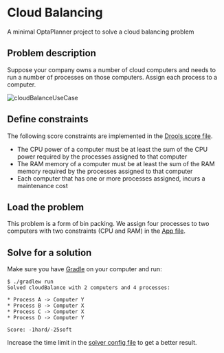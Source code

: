 # Cloud Balancing

A minimal OptaPlanner project to solve a cloud balancing problem

## Problem description

Suppose your company owns a number of cloud computers and needs to run a number of processes on those computers. Assign each process to a computer.

![cloudBalanceUseCase](https://docs.optaplanner.org/7.45.0.Final/optaplanner-docs/html_single/QuickStart/PlainJava/CloudBalancingTutorial/cloudBalanceUseCase.png)

## Define constraints

The following score constraints are implemented in the [Drools score file](app/src/main/resources/cloudbalancing/cloudBalancingConstraints.drl).

- The CPU power of a computer must be at least the sum of the CPU power required by the processes assigned to that computer
- The RAM memory of a computer must be at least the sum of the RAM memory required by the processes assigned to that computer
- Each computer that has one or more processes assigned, incurs a maintenance cost

## Load the problem

This problem is a form of bin packing. We assign four processes to two computers with two constraints (CPU and RAM) in the [App file](app/src/main/java/cloudbalancing/App.java).

## Solve for a solution

Make sure you have [Gradle](https://gradle.org) on your computer and run:

    $ ./gradlew run
    Solved cloudBalance with 2 computers and 4 processes:

    * Process A -> Computer Y
    * Process B -> Computer X
    * Process C -> Computer X
    * Process D -> Computer Y

    Score: -1hard/-25soft

Increase the time limit in the [solver config file](app/src/main/resources/cloudbalancing/solverConfig.xml) to get a better result.

